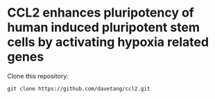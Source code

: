 CCL2 enhances pluripotency of human induced pluripotent stem cells by activating hypoxia related genes
====

Clone this repository:

`git clone https://github.com/davetang/ccl2.git`
